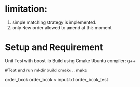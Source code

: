 # limitation:
1. simple matching strategy is implemented. 
2. only New order allowed to amend at this moment

# Setup and Requirement
Unit Test with boost lib
Build using Cmake
Ubuntu
compiler: g++


#Test and run
mkdir build
cmake ..
make

order_book
order_book < input.txt
order_book_test
